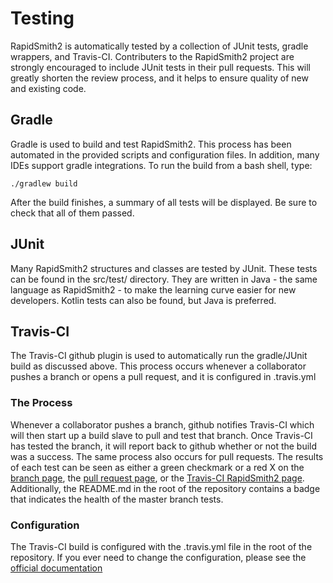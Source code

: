 # Testing

RapidSmith2 is automatically tested by a collection of JUnit tests, gradle
wrappers, and Travis-CI. Contributers to the RapidSmith2 project are strongly
encouraged to include JUnit tests in their pull requests. This will greatly
shorten the review process, and it helps to ensure quality of new and existing
code.

## Gradle

Gradle is used to build and test RapidSmith2. This process has been automated in
the provided scripts and configuration files. In addition, many IDEs support
gradle integrations. To run the build from a bash shell, type:
```
./gradlew build
```
After the build finishes, a summary of all tests will be displayed. Be sure to
check that all of them passed.

## JUnit

Many RapidSmith2 structures and classes are tested by JUnit. These tests can be
found in the src/test/ directory. They are written in Java - the same language
as RapidSmith2 - to make the learning curve easier for new developers. Kotlin
tests can also be found, but Java is preferred.

## Travis-CI

The Travis-CI github plugin is used to automatically run the gradle/JUnit build
as discussed above. This process occurs whenever a collaborator pushes a branch
or opens a pull request, and it is configured in .travis.yml

### The Process

Whenever a collaborator pushes a branch, github notifies Travis-CI which will
then start up a build slave to pull and test that branch. Once Travis-CI has
tested the branch, it will report back to github whether or not the build was a
success. The same process also occurs for pull requests. The results of each
test can be seen as either a green checkmark or a red X on the [branch
page](https://github.com/byuccl/RapidSmith2/branches), the [pull request
page](https://github.com/byuccl/RapidSmith2/pulls), or the [Travis-CI
RapidSmith2 page](https://travis-ci.org/byuccl/RapidSmith2). Additionally, the
README.md in the root of the repository contains a badge that indicates the
health of the master branch tests.

### Configuration

The Travis-CI build is configured with the .travis.yml file in the root of the
repository. If you ever need to change the configuration, please see the
[official documentation](https://docs.travis-ci.com/user/customizing-the-build/)
